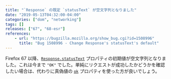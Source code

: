 ```yaml
---
title: "`Response` の既定 `statusText` が空文字列となりました"
date: "2019-05-13T04:32:00-04:00"
categories: ["dom", "networking"]
tags: []
releases: ["67", "68-esr"]
references:
    - url: "https://bugzilla.mozilla.org/show_bug.cgi?id=1508996"
      title: "Bug 1508996 - Change Response's statusText's default"
---
```

Firefox 67 以降、[`Response.statusText`](https://developer.mozilla.org/docs/Web/API/Response/statusText) プロパティの初期値が空文字列となりました。これは今まで `"OK"` でした。単純にリクエストが成功したかどうかを確認したい場合は、代わりに真偽値の [`ok`](https://developer.mozilla.org/docs/Web/API/Response/ok) プロパティを使った方が良いでしょう。
